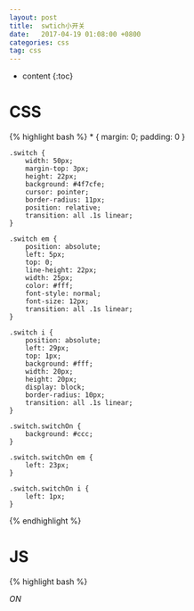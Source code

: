 ```yaml
---
layout: post
title:  swtich小开关
date:   2017-04-19 01:08:00 +0800
categories: css
tag: css
---
```


* content
{:toc}





CSS
====================================

{% highlight bash %}
       * {
        margin: 0;
        padding: 0
     }
    
    .switch {
        width: 50px;
        margin-top: 3px;
        height: 22px;
        background: #4f7cfe;
        cursor: pointer;
        border-radius: 11px;
        position: relative;
        transition: all .1s linear;
    }
    
    .switch em {
        position: absolute;
        left: 5px;
        top: 0;
        line-height: 22px;
        width: 25px;
        color: #fff;
        font-style: normal;
        font-size: 12px;
        transition: all .1s linear;
    }
    
    .switch i {
        position: absolute;
        left: 29px;
        top: 1px;
        background: #fff;
        width: 20px;
        height: 20px;
        display: block;
        border-radius: 10px;
        transition: all .1s linear;
    }
    
    .switch.switchOn {
        background: #ccc;
    }
    
    .switch.switchOn em {
        left: 23px;
    }
    
    .switch.switchOn i {
        left: 1px;
    }

{% endhighlight %}




JS
====================================
{% highlight bash %}
   <div class="switch"><em>ON</em><i></i></div>
    <script>
    $(".switch").click(function() {
        if ($(this).hasClass("switchOn")) {
            $(this).removeClass("switchOn");
            $(this).find("em").text("ON");
        } else {
            $(this).addClass("switchOn");
            $(this).find("em").text("OFF");

        }
    })
    </script> 
{% endhighlight %}